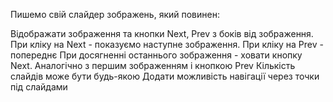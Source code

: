 Пишемо свій слайдер зображень, який повинен:

Відображати зображення та кнопки Next, Prev з боків від зображення.
При кліку на Next - показуємо наступне зображення.
При кліку на Prev - попереднє
При досягненні останнього зображення - ховати кнопку Next. Аналогічно з першим зображенням і кнопкою Prev
Кількість слайдів може бути будь-якою
Додати можливість навігації через точки під слайдами
